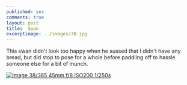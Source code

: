 ```yaml
---
published: yes
comments: true
layout: post
title:	Swan
excerptimage: ../images/38.jpg
---
```


This swan didn't look too happy when he sussed that I didn't have any bread, but did stop to pose for a whole before paddling off to hassle someone else for a bit of munch. 

[![Image 38/365	45mm	f/8	ISO200	1/250s](../images/38.jpg)](https://www.flickr.com/photos/tmadhavan/16289673809/)